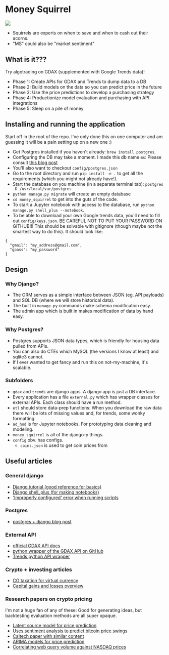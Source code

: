 # Money Squirrel

![](https://s-media-cache-ak0.pinimg.com/originals/e3/77/d5/e377d5d4c6e6dfeb0f775275277cbfbd.jpg)

- Squirrels are experts on when to save and when to cash out their acorns.
- "MS" could also be "market sentiment"

## What is it???

Try algotrading on GDAX (supplemented with Google Trends data)!

- Phase 1: Create APIs for GDAX and Trends to dump data to a DB
- Phase 2: Build models on the data so you can predict price in the future
- Phase 3: Use the price predictions to develop a purchasing strategy
- Phase 4: Productionize model evaluation and purchasing with API integrations
- Phase 5: Sleep on a pile of money

## Installing and running the application

Start off in the root of the repo. 
I've only done this on one computer and am guessing it will be a pain setting up on a new one :)

- Get Postgres installed if you haven't already: `brew install postgres`.
- Configuring the DB may take a moment. I made this db name `ms`: Please consult [this blog post](http://www.marinamele.com/taskbuster-django-tutorial/install-and-configure-posgresql-for-django)
- You'll also want to checkout `config/postgres.json`
- Go to the root directory and run `pip install -e .` to get all the requirements (which you might not already have!).
- Start the database on you machine (in a separate terminal tab): `postgres -D /usr/local/var/postgres`
- `python manage.py migrate` will create an empty database
- `cd money_squirrel` to get into the guts of the code.
- To start a Jupyter notebook with access to the database, run `python manage.py shell_plus --notebook`.
- To be able to download your own Google trends data, you'll need to fill out `config/keys.json`. BE CAREFUL NOT TO PUT YOUR PASSWORD ON GITHUB!!! This should be solvable with gitignore (though maybe not the smartest way to do this). It should look like:
```
{
  "gmail": "my_address@gmail.com",
  "gpass": "my_password"
}

```

## Design

### Why Django?

- The ORM serves as a simple interface between JSON (eg. API payloads) and SQL DB (where we will store historical data).
- The built in `manage.py` commands make schema modification easy.
- The admin app which is built in makes modification of data by hand easy.

### Why Postgres?

- Postgres supports JSON data types, which is friendly for housing data pulled from APIs.
- You can also do CTEs which MySQL (the versions I know at least) and sqlite3 cannot.
- If I ever wanted to get fancy and run this on not-my-machine, it's scalable.

### Subfolders

- `gdax` and `trends` are django apps. A django app is just a DB interface.
- Every application has a file `external.py` which has wrapper classes for external APIs. Each class should have a run method.
- `etl` should store data-prep functions: When you download the raw data there will be lots of missing values and, for trends, some wonky formatting. 
- `ad_hod` is for Jupyter notebooks. For prototyping data cleaning and modeling.
- `money_squirrel` is all of the django-y things.
- `config` obv. has configs. 
  - `coins.json` is used to get coin prices from 


## Useful articles

### General django

- [Django tutorial (good reference for basics)](https://docs.djangoproject.com/en/1.11/intro/tutorial01/)
- [Django shell_plus (for making notebooks)](https://opensourcehacker.com/2014/08/13/turbocharge-your-python-prompt-and-django-shell-with-ipython-notebook/)
- ['Improperly configured' error when running scripts](http://stackoverflow.com/questions/15556499/django-db-settings-improperly-configured-error)

### Postgres

- [postgres + django blog post](http://www.marinamele.com/taskbuster-django-tutorial/install-and-configure-posgresql-for-django)

### External API

- [official GDAX API docs](https://docs.gdax.com/)
- [python wrapper of the GDAX API on GitHub](https://github.com/danpaquin/GDAX-Python)
- [Trends python API wrapper](https://github.com/GeneralMills/pytrends)

### Crypto + investing articles

- [CG taxation for virtual currency](https://www.forbes.com/sites/laurashin/2015/12/16/bitcoin-at-tax-time-what-you-need-to-know-about-trading-tipping-mining-and-more/#2492cf3d6bde)
- [Capital gains and losses overview](http://www.kiplinger.com/article/investing/T056-C000-S001-understanding-capital-gains-and-losses.html)

### Research papers on crypto pricing

I'm not a huge fan of any of these: Good for generating ideas, but backtesting evaluation methods are all super opaque.

- [Latent source model for price prediction](https://arxiv.org/pdf/1410.1231v1.pdf)
- [Uses sentiment analysis to predict bitcoin price swings](https://arxiv.org/abs/1506.01513)
- [Caltech paper with similar content](http://courses.cms.caltech.edu/cs145/2014/bitbot.pdf)
- [ARIMA models for price prediction](http://proceedings.mlr.press/v55/amjad16.pdf)
- [Correlating web query volume against NASDAQ prices](https://arxiv.org/abs/1110.4784)